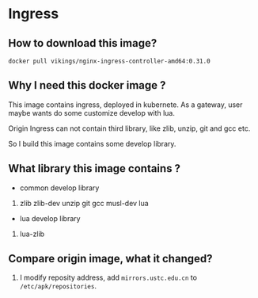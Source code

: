 # Ingress

## How to download this image?

`docker pull vikings/nginx-ingress-controller-amd64:0.31.0`

## Why I need this docker image ?

This image contains ingress, deployed in kubernete. As a gateway, user maybe wants do some customize develop with lua.

Origin Ingress can not contain third library, like zlib, unzip, git and gcc etc.

So I build this image contains some develop library.

## What library this image contains ?

- common develop library

1. zlib zlib-dev unzip git gcc musl-dev lua

- lua develop library

1. lua-zlib

## Compare origin image, what it changed?

1. I modify reposity address, add `mirrors.ustc.edu.cn` to `/etc/apk/repositories`.
